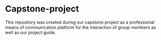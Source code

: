 # Capstone-project
This repository was created  during our capstone project as a professional means of communication platform for the interaction of group members as well as our project guide.
